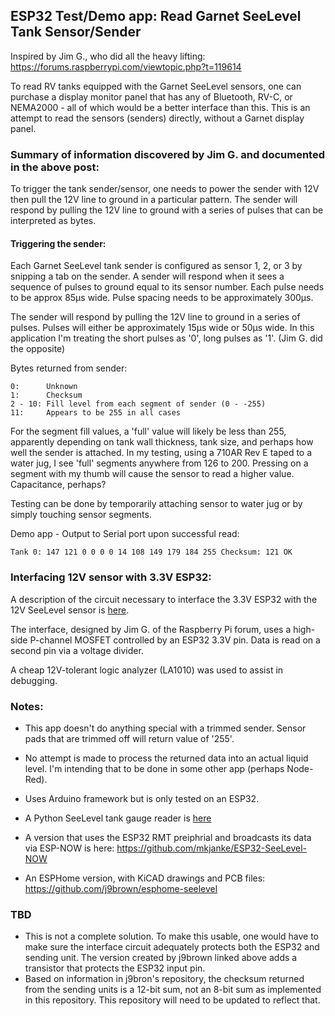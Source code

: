 ## ESP32 Test/Demo app: Read Garnet SeeLevel Tank Sensor/Sender

Inspired by Jim G., who did all the heavy lifting: https://forums.raspberrypi.com/viewtopic.php?t=119614

To read RV tanks equipped with the Garnet SeeLevel sensors, one can purchase a display monitor panel that has any of Bluetooth, RV-C, or NEMA2000 - all of which would be a better interface than this. This is an attempt to read the sensors (senders) directly, without a Garnet display panel. 

### Summary of information discovered by Jim G. and documented in the above post:

To trigger the tank sender/sensor, one needs to power the sender with 12V then pull the 12V line to ground in a particular pattern. The sender will respond by pulling the 12V line to ground with a series of pulses that can be interpreted as bytes.

#### Triggering the sender:

Each Garnet SeeLevel tank sender is configured as sensor 1, 2, or 3 by snipping a tab on the sender. A sender will respond when it sees a sequence of pulses to ground equal to its sensor number. Each pulse needs to be approx 85µs wide. Pulse spacing needs to be approximately 300µs.

The sender will respond by pulling the 12V line to ground in a series of pulses. Pulses will either be approximately 15µs wide or 50µs wide. In this application I'm treating the short pulses as '0', long pulses as '1'. (Jim G. did the opposite)

Bytes returned from sender:

    0:      Unknown
    1:      Checksum
    2 - 10: Fill level from each segment of sender (0 - -255)
    11:     Appears to be 255 in all cases

For the segment fill values, a 'full' value will likely be less than 255, apparently depending on tank wall thickness, tank size, and perhaps how well the sender is attached. In my testing, using a 710AR Rev E taped to a water jug, I see 'full' segments  anywhere from 126 to 200. Pressing on a segment with my thumb will cause the sensor to read a higher value. Capacitance, perhaps?

Testing can be done by temporarily attaching sensor to water jug or by simply touching sensor segments.

Demo app - Output to Serial port upon successful read:

    Tank 0: 147 121 0 0 0 0 14 108 149 179 184 255 Checksum: 121 OK

### Interfacing 12V sensor with 3.3V ESP32:

A description of the circuit necessary to interface the 3.3V ESP32 with the 12V SeeLevel sensor is [here](./docs/LevelShifter.md). 

The interface, designed by Jim G. of the Raspberry Pi forum, uses a high-side P-channel MOSFET controlled by an ESP32 3.3V pin. Data is read on a second pin via a voltage divider.

A cheap 12V-tolerant logic analyzer (LA1010) was used to assist in debugging.

### Notes:

 * This app doesn't do anything special with a trimmed sender. Sensor pads that are trimmed off will return value of '255'.

 * No attempt is made to process the returned data into an actual liquid level. I'm intending that to be done in some other app (perhaps Node-Red).

 * Uses Arduino framework but is only tested on an ESP32.

 * A Python SeeLevel tank gauge reader is [here](https://github.com/robwolff3/seelevel2mqtt/) 
 
 * A version that uses the ESP32 RMT preiphrial and broadcasts its data via ESP-NOW is here: https://github.com/mkjanke/ESP32-SeeLevel-NOW
 
 * An ESPHome version, with KiCAD drawings and PCB files: https://github.com/j9brown/esphome-seelevel


### TBD

* This is not a complete solution. To make this usable, one would have to make sure the interface circuit adequately protects both the ESP32 and sending unit. The version created by j9brown linked above adds a transistor that protects the ESP32 input pin.
* Based on information in j9bron's repository, the checksum returned from the sending units is a 12-bit sum, not an 8-bit sum as implemented in this repository. This repository will need to be updated to reflect that. 

